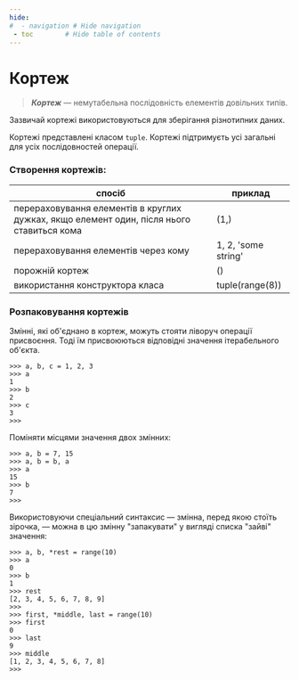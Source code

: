 ```yaml
---
hide:
#  - navigation # Hide navigation
 - toc        # Hide table of contents
---
```


# Кортеж

> ***Кортеж*** — немутабельна послідовність елементів довільних типів.

Зазвичай кортежі використовуються для зберігання різнотипних даних. 

Кортежі представлені класом `tuple`. 
Кортежі підтримуєть усі загальні для усіх послідовностей операції. 

### Створення кортежів:

| спосіб | приклад |
|-|-|
|перераховування елементів в круглих дужках, якщо елемент один, після нього ставиться кома|(1,)|
|перераховування елементів через кому|1, 2, 'some string'|
|порожній кортеж|()|
|використання конструктора класа|tuple(range(8))|

	
### Розпаковування кортежів

Змінні, які об'єднано в кортеж, 
можуть стояти ліворуч операції присвоєння. 
Тоді їм присвоюються відповідні значення ітерабельного об'єкта. 

	>>> a, b, c = 1, 2, 3
	>>> a
	1
	>>> b
	2
	>>> c
	3
	>>>

Поміняти місцями значення двох змінних:
	
	>>> a, b = 7, 15
	>>> a, b = b, a
	>>> a
	15
	>>> b
	7
	>>>
	
Використовуючи спеціальний синтаксис — змінна, перед якою стоїть зірочка, — можна в цю змінну "запакувати" у вигляді списка "зайві" значення:
	
	>>> a, b, *rest = range(10)
	>>> a
	0
	>>> b
	1
	>>> rest
	[2, 3, 4, 5, 6, 7, 8, 9]
	>>>
	>>> first, *middle, last = range(10)
	>>> first
	0
	>>> last
	9
	>>> middle
	[1, 2, 3, 4, 5, 6, 7, 8]
	>>>
